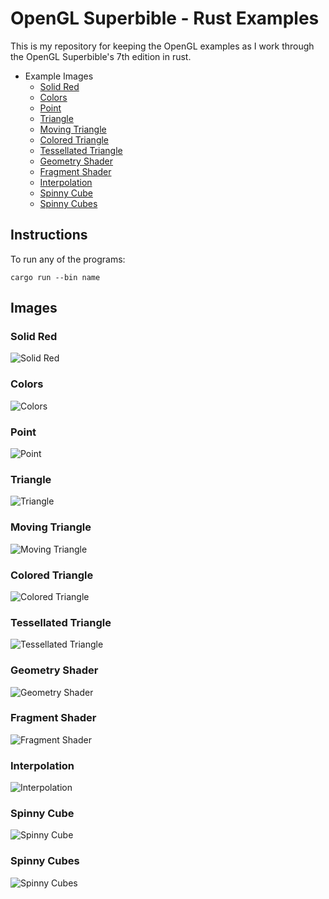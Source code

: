 # OpenGL Superbible - Rust Examples

This is my repository for keeping the OpenGL examples as I work through 
the OpenGL Superbible's 7th edition in rust.

- Example Images
    - [Solid Red](#solid-red)
    - [Colors](#colors)
    - [Point](#point)
    - [Triangle](#triangle)
    - [Moving Triangle](#moving-triangle)
    - [Colored Triangle](#colored-triangle)
    - [Tessellated Triangle](#tessellated-triangle)
    - [Geometry Shader](#geometry-shader)
    - [Fragment Shader](#fragment-shader)
    - [Interpolation](#interpolation)
    - [Spinny Cube](#spinny-cube)
    - [Spinny Cubes](#spinny-cubes)

## Instructions

To run any of the programs:

    cargo run --bin name

## Images

### Solid Red

![Solid Red](images/00_solidred.png)

### Colors

![Colors](images/01_colors.gif)

### Point

![Point](images/02_point.png)

### Triangle 

![Triangle](images/03_triangle.png)

### Moving Triangle 

![Moving Triangle](images/04_movingtriangle.gif)

### Colored Triangle 

![Colored Triangle](images/05_coloredtriangle.gif)

### Tessellated Triangle 

![Tessellated Triangle](images/06_tessellatedtriangle.png)

### Geometry Shader

![Geometry Shader](images/07_geometryshader.png)

### Fragment Shader

![Fragment Shader](images/08_fragmentshader.png)

### Interpolation

![Interpolation](images/09_interpolation.png)

### Spinny Cube

![Spinny Cube](images/10_spinnycube.gif)

### Spinny Cubes

![Spinny Cubes](images/10_spinnycubes.gif)


